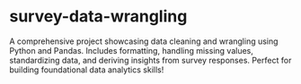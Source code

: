 # survey-data-wrangling
A comprehensive project showcasing data cleaning and wrangling using Python and Pandas. Includes formatting, handling missing values, standardizing data, and deriving insights from survey responses. Perfect for building foundational data analytics skills!
